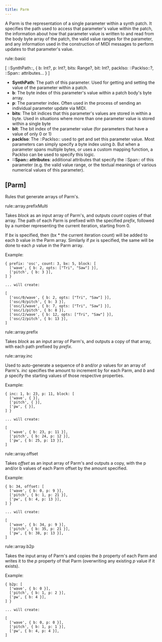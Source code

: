 ```yaml
---
title: Parm
---
```


A Parm is the representation of a single parameter within a synth patch. It specifies the path used to access that parameter's value within the patch, the information about how that parameter value is written to and read from the body byte array of the patch, the valid value ranges for the parameter, and any information used in the construction of MIDI messages to perform updates to that parameter's value.

rule::basic

<rule>
[ ::SynthPath::, {  
  b: Int?,  
  p: Int?,  
  bits: Range?,  
  bit: Int?,  
  packIso: ::PackIso::?,  
  ::Span:: attributes...  
} ]
</rule>

* **SynthPath**: The path of this parameter. Used for getting and setting the value of the parameter within a patch.
* **b**: The byte index of this parameter's value within a patch body's byte array.
* **p**: The parameter index. Often used in the process of sending an individual parameter update via MIDI.
* **bits**: The bit indices that this parameter's values are stored in within a byte. Used in situations where more than one parameter value is stored within a single byte
* **bit**: The bit index of the parameter value (for parameters that have a value of only 0 or 1)
* **packIso**: The ::PackIso:: used to get and set this parameter value. Most parameters can simply specify a byte index using *b*. But when a parameter spans multiple bytes, or uses a custom mapping function, a PackIso can be used to specify this logic.
* **::Span:: attributes**: additional attributes that specify the ::Span:: of this parameter (e.g. the valid value range, or the textual meanings of various numerical values of this parameter).

## [Parm]

Rules that generate arrays of Parm's.

rule::array.prefixMulti

Takes *block* as an input array of Parm's, and outputs *count* copies of that array. The path of each Parm is prefixed with the specified *prefix*, followed by a number representing the current iteration, starting from 0.

If *bx* is specified, then (bx * the current iteration count) will be added to each *b* value in the Parm array. Similarly if *px* is specified, the same will be done to each *p* value in the Parm array.

Example:

```
{ prefix: 'osc', count: 3, bx: 5, block: [
  ['wave', { b: 2, opts: ["Tri", "Saw"] }],
  ['pitch', { b: 3 }],
] }

... will create:

[
  ['osc/0/wave', { b: 2, opts: ["Tri", "Saw"] }],
  ['osc/0/pitch', { b: 3 }],
  ['osc/1/wave', { b: 7, opts: ["Tri", "Saw"] }],
  ['osc/1/pitch', { b: 8 }],
  ['osc/2/wave', { b: 12, opts: ["Tri", "Saw"] }],
  ['osc/2/pitch', { b: 13 }],
]
```

rule::array.prefix

Takes *block* as an input array of Parm's, and outputs a copy of that array, with each path prefixed by *prefix*.

rule::array.inc

Used to auto-generate a sequence of *b* and/or *p* values for an array of Parm's. *inc* specifies the amount to increment by for each Parm, and *b* and *p* specify the starting values of those respective properties.

Example:

```
{ inc: 1, b: 23, p: 11, block: [
  ['wave', { }],
  ['pitch', { }],
  ['pw', { }],
] }

... will create:

[
  ['wave', { b: 23, p: 11 }],
  ['pitch', { b: 24, p: 12 }],
  ['pw', { b: 25, p: 13 }],
]

```

rule::array.offset

Takes *offset* as an input array of Parm's and outputs a copy, with the p and/or b values of each Parm offset by the amount specified.

Example:

```
{ b: 34, offset: [
  ['wave', { b: 0, p: 9 }],
  ['pitch', { b: 1, p: 21 }],
  ['pw', { b: 4, p: 13 }],
] }

... will create:

[
  ['wave', { b: 34, p: 9 }],
  ['pitch', { b: 35, p: 21 }],
  ['pw', { b: 38, p: 13 }],
]

```

rule::array.b2p

Takes the input array of Parm's and copies the *b* property of each Parm and writes it to the *p* property of that Parm (overwriting any existing *p* value if it exists).

Example:

```
{ b2p: [
  ['wave', { b: 0 }],
  ['pitch', { b: 1, p: 2 }],
  ['pw', { b: 4 }],
] }

... will create:

[
  ['wave', { b: 0, p: 0 }],
  ['pitch', { b: 1, p: 1 }],
  ['pw', { b: 4, p: 4 }],
]
```